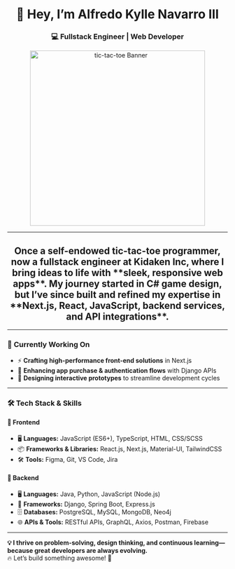 <h1 align="center">👋 Hey, I’m Alfredo Kylle Navarro III</h1>

<h3 align="center">💻 Fullstack Engineer | Web Developer</h3>

<p align="center">
  <img src="https://media0.giphy.com/media/gR92EF4p9XyEHyD2n5/giphy.gif?cid=6c09b952cfcyh79qzkahofl1qdq3213mwdc37iwa2pk2wir5&ep=v1_gifs_search&rid=giphy.gif&ct=g" alt="tic-tac-toe Banner" width="400"/>
</p>

---

<h2 align="center"> Once a self-endowed tic-tac-toe programmer, now a fullstack engineer at Kidaken Inc, where I bring ideas to life with **sleek, responsive web apps**.  
My journey started in C# game design, but I’ve since built and refined my expertise in **Next.js, React, JavaScript, backend services, and API integrations**. </h2>

---

### 🚀 **Currently Working On**
- ⚡ **Crafting high-performance front-end solutions** in Next.js  
- 🔐 **Enhancing app purchase & authentication flows** with Django APIs  
- 🎨 **Designing interactive prototypes** to streamline development cycles  

---

### 🛠 **Tech Stack & Skills**
#### 🎨 **Frontend**  
- 🖥️ **Languages:** JavaScript (ES6+), TypeScript, HTML, CSS/SCSS  
- 📦 **Frameworks & Libraries:** React.js, Next.js, Material-UI, TailwindCSS  
- 🛠️ **Tools:** Figma, Git, VS Code, Jira  

#### 🔧 **Backend**  
- 🖥️ **Languages:** Java, Python, JavaScript (Node.js)  
- 🚀 **Frameworks:** Django, Spring Boot, Express.js  
- 🗄️ **Databases:** PostgreSQL, MySQL, MongoDB, Neo4j  
- 🌐 **APIs & Tools:** RESTful APIs, GraphQL, Axios, Postman, Firebase  

---

**💡 I thrive on problem-solving, design thinking, and continuous learning—because great developers are always evolving.**  
🔥 Let’s build something awesome! 🚀  

